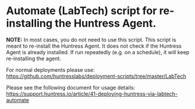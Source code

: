 # Automate (LabTech) script for re-installing the Huntress Agent.

**NOTE:** In most cases, you do not need to use this script. This script is meant to re-install the Huntress Agent. It does not check if the Huntress Agent is already installed. If run repeatedly (e.g. on a schedule), it will keep re-installing the agent.

For normal deployments please use:
https://github.com/huntresslabs/deployment-scripts/tree/master/LabTech

Please see the following document for usage details:
https://support.huntress.io/article/41-deploying-huntress-via-labtech-automate
